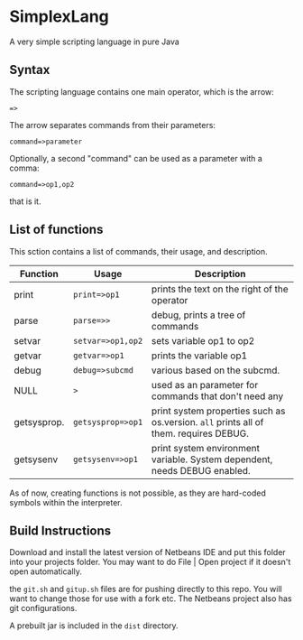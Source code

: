 # SimplexLang
A very simple scripting language in pure Java

## Syntax
The scripting language contains one main operator, which is the arrow:
~~~
=>
~~~

The arrow separates commands from their parameters:
~~~
command=>parameter
~~~

Optionally, a second "command" can be used as a parameter with a comma:
~~~
command=>op1,op2
~~~

that is it.

## List of functions
This sction contains a list of commands, their usage, and description.

 Function       | Usage           | Description                                       |
| ------------- |-----------------| --------------------------------------------------|
| print         | `print=>op1`    | prints the text on the right of the operator      |
| parse         | `parse=>>`      | debug, prints a tree of commands                  |
| setvar        | `setvar=>op1,op2`|sets variable op1 to op2                         |
| getvar        | `getvar=>op1`   | prints the variable op1                          |
| debug         | `debug=>subcmd` | various based on the subcmd.                      |
| NULL          |        `>`      | used as an parameter for commands that don't need any|
| getsysprop.   | `getsysprop=>op1`|print system properties such as os.version. `all` prints all of them. requires DEBUG.|
| getsysenv     | `getsysenv=>op1`|print system environment variable. System dependent, needs DEBUG enabled.|
As of now, creating functions is not possible, as they are hard-coded symbols within the interpreter.

## Build Instructions
Download and install the latest version of Netbeans IDE and put this folder into your projects folder. You may want to do File | Open project if it doesn't open automatically.

the `git.sh` and `gitup.sh` files are for pushing directly to this repo. You will want to change those for use with a fork etc. The Netbeans project also has git configurations.

A prebuilt jar is included in the `dist` directory.
